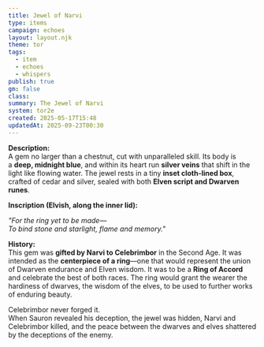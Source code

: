 ```yaml
---
title: Jewel of Narvi
type: items
campaign: echoes
layout: layout.njk
theme: tor
tags:
  - item
  - echoes
  - whispers
publish: true
gm: false
class:
summary: The Jewel of Narvi
system: tor2e
created: 2025-05-17T15:48
updatedAt: 2025-09-23T00:30
---
```

**Description:**  
A gem no larger than a chestnut, cut with unparalleled skill. Its body is a **deep, midnight blue**, and within its heart run **silver veins** that shift in the light like flowing water. The jewel rests in a tiny **inset cloth-lined box**, crafted of cedar and silver, sealed with both **Elven script and Dwarven runes**.

**Inscription (Elvish, along the inner lid):**

_"For the ring yet to be made—_  
_To bind stone and starlight, flame and memory."_

**History:**  
This gem was **gifted by Narvi to Celebrimbor** in the Second Age. It was intended as the **centerpiece of a ring**—one that would represent the union of Dwarven endurance and Elven wisdom. It was to be a **Ring of Accord** and celebrate the best of both races. The ring would grant the wearer the hardiness of dwarves, the wisdom of the elves, to be used to further works of enduring beauty.

Celebrimbor never forged it.  
When Sauron revealed his deception, the jewel was hidden, Narvi and Celebrimbor killed, and the peace between the dwarves and elves shattered by the deceptions of the enemy.